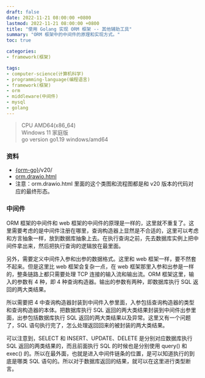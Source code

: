 ```yaml
---
draft: false
date: 2022-11-21 08:00:00 +0800
lastmod: 2022-11-21 08:00:00 +0800
title: "使用 Golang 实现 ORM 框架 -- 其他辅助工具"
summary: "ORM 框架中的中间件的原理和实现方式。"
toc: true

categories:
- framework(框架)

tags:
- computer-science(计算机科学)
- programming-language(编程语言)
- framework(框架)
- orm
- middleware(中间件)
- mysql
- golang
---
```


> CPU AMD64(x86_64)<br/>
> Windows 11 家庭版<br/>
> go version go1.19 windows/amd64

### 资料

- [{orm-go}](https://github.com/KelipuTe/orm-go)/v20/
- <a href="/drawio/computer-science/programming-language/framework/orm/orm.drawio.html">orm.drawio.html</a>
- 注意：orm.drawio.html 里面的这个类图和流程图都是和 v20 版本的代码对应的最终形态。

### 中间件

ORM 框架的中间件和 web 框架的中间件的原理是一样的，这里就不重复了。这里需要考虑的是中间件注册在哪里，查询构造器上显然是不合适的，这里可以考虑和方言抽象一样，放到数据库抽象上去。在执行查询之前，先去数据库实例上把中间件拿出来，然后把执行查询的逻辑放在最里面。

另外，需要定义中间件入参和出参的数据格式。这里和 web 框架一样，要不然套不起来。但是这里比 web 框架会复杂一点，在 web 框架那里入参和出参是一样的，整条链路上都只需要处理 TCP 连接的输入流和输出流。ORM 框架这里，输入的参数有 4 种，即 4 种查询构造器。输出的参数有两种，即数据库执行 SQL 返回的两大类结果。

所以需要把 4 中查询构造器封装到中间件入参里面，入参包括查询构造器的类型和查询构造器的本体。把数据库执行 SQL 返回的两大类结果封装到中间件出参里面，出参包括数据库执行 SQL 返回的两大类结果以及异常。这里又有一个问题了，SQL 语句执行完了，怎么处理返回回来的被封装的两大类结果。

可以注意到，SELECT 和 INSERT、UPDATE、DELETE 是分别对应数据库执行 SQL 返回的两类结果的，而且前面执行 SQL 的时候也是分别使用 query() 和 exec() 的。所以在最外面，也就是进入中间件链条的位置，是可以知道执行的到底是哪类 SQL 语句的。所以对于数据库返回的结果，就可以在这里进行类型断言。
